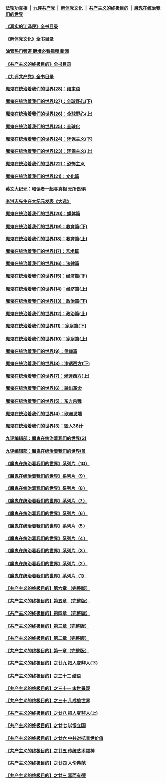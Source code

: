 ####  [法轮功真相](../../../../basic/blob/master/README.md?t=09070701) &nbsp;|&nbsp; [九评共产党](../../../../9ping.md/blob/master/README.md?t=09070701) &nbsp;|&nbsp; [解体党文化](../../../../jtdwh.md/blob/master/README.md?t=09070701)  &nbsp;|&nbsp; [共产主义的终极目的](../../../../gczydzjmd.md/blob/master/README.md?t=09070701) &nbsp;|&nbsp; [魔鬼在统治我们的世界](../../../../mgztzwmdsj.md/blob/master/README.md?t=09070701) 

#### [《真实的江泽民》全书目录](../pages/nsc422/n13721399.md?t=09070701) 

#### [《解体党文化》全书目录](../pages/nsc422/n13721157.md?t=09070701) 

#### [油管热门频道 翻墙必看视频 新闻](http://45.76.130.85:81/youtube.html?09070701)

#### [《共产主义的终极目的》全书目录](../pages/nsc422/n13721048.md?t=09070701) 

#### [《九评共产党》全书目录](../pages/nsc422/n13708085.md?t=09070701) 

#### [魔鬼在统治着我们的世界(28)：结束语](../pages/nsc422/n10936246.md?t=09070701) 

#### [魔鬼在统治着我们的世界(27)：全球野心(下)](../pages/nsc422/n10928319.md?t=09070701) 

#### [魔鬼在统治着我们的世界(26)：全球野心(上)](../pages/nsc422/n10900318.md?t=09070701) 

#### [魔鬼在统治着我们的世界(25)：全球化](../pages/nsc422/n10788205.md?t=09070701) 

#### [魔鬼在统治着我们的世界(24)：环保主义(下)](../pages/nsc422/n10695307.md?t=09070701) 

#### [魔鬼在统治着我们的世界(23)：环保主义(上)](../pages/nsc422/n10688613.md?t=09070701) 

#### [魔鬼在统治着我们的世界(22)：恐怖主义](../pages/nsc422/n10614727.md?t=09070701) 

#### [魔鬼在统治着我们的世界(21)：文化篇](../pages/nsc422/n10597706.md?t=09070701) 

#### [英文大纪元：和读者一起寻真相 无所畏惧](../pages/nsc422/n12542027.md?t=09070701) 

#### [李洪志先生在大纪元发表《大选》](../pages/nsc422/n12534746.md?t=09070701) 

#### [魔鬼在统治着我们的世界(20)：媒体篇](../pages/nsc422/n10586579.md?t=09070701) 

#### [魔鬼在统治着我们的世界(19)：教育篇(下)](../pages/nsc422/n10564808.md?t=09070701) 

#### [魔鬼在统治着我们的世界(18)：教育篇(上)](../pages/nsc422/n10526970.md?t=09070701) 

#### [魔鬼在统治着我们的世界(17)：艺术篇](../pages/nsc422/n10499093.md?t=09070701) 

#### [魔鬼在统治着我们的世界(16)：法律篇](../pages/nsc422/n10485969.md?t=09070701) 

#### [魔鬼在统治着我们的世界(15)：经济篇(下)](../pages/nsc422/n10469975.md?t=09070701) 

#### [魔鬼在统治着我们的世界(14)：经济篇(上)](../pages/nsc422/n10457370.md?t=09070701) 

#### [魔鬼在统治着我们的世界(13)：政治篇(下)](../pages/nsc422/n10448270.md?t=09070701) 

#### [魔鬼在统治着我们的世界(12)：政治篇(上)](../pages/nsc422/n10444576.md?t=09070701) 

#### [魔鬼在统治着我们的世界(11)：家庭篇(下)](../pages/nsc422/n10440961.md?t=09070701) 

#### [魔鬼在统治着我们的世界(10)：家庭篇(上)](../pages/nsc422/n10435448.md?t=09070701) 

#### [魔鬼在统治着我们的世界(9)：信仰篇](../pages/nsc422/n10432159.md?t=09070701) 

#### [魔鬼在统治着我们的世界(8)：渗透西方(下)](../pages/nsc422/n10429603.md?t=09070701) 

#### [魔鬼在统治着我们的世界(7)：渗透西方(上)](../pages/nsc422/n10426013.md?t=09070701) 

#### [魔鬼在统治着我们的世界(6)：输出革命](../pages/nsc422/n10421536.md?t=09070701) 

#### [魔鬼在统治着我们的世界(5)：东方杀戮](../pages/nsc422/n10417707.md?t=09070701) 

#### [魔鬼在统治着我们的世界(4)：欧洲发端](../pages/nsc422/n10414890.md?t=09070701) 

#### [魔鬼在统治着我们的世界(3)：毁人36计](../pages/nsc422/n10411583.md?t=09070701) 

#### [九评编辑部：魔鬼在统治着我们的世界(2)](../pages/nsc422/n10410036.md?t=09070701) 

#### [九评编辑部：魔鬼在统治着我们的世界(1)](../pages/nsc422/n10406825.md?t=09070701) 

#### [《魔鬼在统治着我们的世界》系列片（10）](../pages/nsc422/n12292670.md?t=09070701) 

#### [《魔鬼在统治着我们的世界》系列片（9）](../pages/nsc422/n12290859.md?t=09070701) 

#### [《魔鬼在统治着我们的世界》系列片（8）](../pages/nsc422/n12287445.md?t=09070701) 

#### [《魔鬼在统治着我们的世界》系列片（7）](../pages/nsc422/n12283425.md?t=09070701) 

#### [《魔鬼在统治着我们的世界》系列片（6）](../pages/nsc422/n12282314.md?t=09070701) 

#### [《魔鬼在统治着我们的世界》系列片（5）](../pages/nsc422/n12281419.md?t=09070701) 

#### [《魔鬼在统治着我们的世界》系列片（4）](../pages/nsc422/n12274024.md?t=09070701) 

#### [《魔鬼在统治着我们的世界》系列片（3）](../pages/nsc422/n12271322.md?t=09070701) 

#### [《魔鬼在统治着我们的世界》系列片（2）](../pages/nsc422/n12269049.md?t=09070701) 

#### [《魔鬼在统治着我们的世界》系列片（1）](../pages/nsc422/n12267575.md?t=09070701) 

#### [【共产主义的终极目的】第六章 （完整版）](../pages/nsc422/n11428913.md?t=09070701) 

#### [【共产主义的终极目的】第五章 （完整版）](../pages/nsc422/n11428912.md?t=09070701) 

#### [【共产主义的终极目的】第四章 （完整版）](../pages/nsc422/n11428907.md?t=09070701) 

#### [【共产主义的终极目的】第三章（完整版）](../pages/nsc422/n11428848.md?t=09070701) 

#### [【共产主义的终极目的】第二章（完整版）](../pages/nsc422/n11428831.md?t=09070701) 

#### [【共产主义的终极目的】第一章（完整版）](../pages/nsc422/n11417651.md?t=09070701) 

#### [【共产主义的终极目的】之廿九 把人变非人(下)](../pages/nsc422/n11344140.md?t=09070701) 

#### [【共产主义的终极目的】之三十二 结语](../pages/nsc422/n11360535.md?t=09070701) 

#### [【共产主义的终极目的】之三十一 末世景观](../pages/nsc422/n11351129.md?t=09070701) 

#### [【共产主义的终极目的】之三十 几成狼世界](../pages/nsc422/n11348280.md?t=09070701) 

#### [【共产主义的终极目的】之廿八 把人变非人(上)](../pages/nsc422/n11340492.md?t=09070701) 

#### [【共产主义的终极目的】之廿七 以恨立国](../pages/nsc422/n11336944.md?t=09070701) 

#### [【共产主义的终极目的】之廿六 中共对抗普世价值](../pages/nsc422/n11324785.md?t=09070701) 

#### [【共产主义的终极目的】之廿五 传统艺术颂神](../pages/nsc422/n11296396.md?t=09070701) 

#### [【共产主义的终极目的】之廿四 人伦典范](../pages/nsc422/n11296397.md?t=09070701) 

#### [【共产主义的终极目的】之廿三 富而有德](../pages/nsc422/n11283598.md?t=09070701) 

<img src='http://gfw-breaker.win/goodnews/indexes/nsc422.md' width='0px' height='0px'/>
